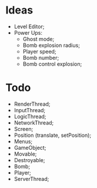 # Ideas
- Level Editor;
- Power Ups:
    - Ghost mode;
    - Bomb explosion radius;
    - Player speed;
    - Bomb number;
    - Bomb control explosion;


# Todo
- RenderThread;
- InputThread;
- LogicThread;
- NetworkThread;
- Screen;
- Position (translate, setPosition);
- Menus;
- GameObject;
- Movable;
- Destroyable;
- Bomb;
- Player;
- ServerThread;